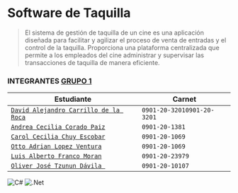 # Software de Taquilla


>El sistema de gestión de taquilla de un cine es una aplicación diseñada para facilitar y agilizar el proceso de venta de entradas y el control de la taquilla. Proporciona una plataforma centralizada que permite a los empleados del cine administrar y supervisar las transacciones de taquilla de manera eficiente.




### INTEGRANTES [GRUPO 1]()


| Estudiante | Carnet |
| --- | --- |
| [`David Alejandro Carrillo de la Roca`](dcarrillod1@miumg.edu.gt) | `0901-20-32010901-20-3201`
| [`Andrea Cecilia Corado Paiz`](acoradop@miumg.edu.gt) | `0901-20-1381`
| [`Carol Cecilia Chuy Escobar`](cchuye@miumg.edu.gt) | `0901-20-1069`
| [`Otto Adrian Lopez Ventura`](olopezv6@miumg.edu.gt) | `0901-20-1069`
| [`Luis Alberto Franco Moran`](lfrancom2@miumg.edu.gt) | `0901-20-23979`  
| [`Oliver José Tzunun Dávila `](otzunund@miumg.edu.gt) | `0901-20-10107`

![C#](https://img.shields.io/badge/c%23-%23239120.svg?style=for-the-badge&logo=c-sharp&logoColor=white)
![.Net](https://img.shields.io/badge/.NET-5C2D91?style=for-the-badge&logo=.net&logoColor=white)

